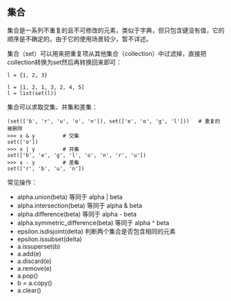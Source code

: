 ## 集合

集合是一系列不重复的且不可修改的元素，类似于字典，但只包含键没有值，它的顺序是不确定的。由于它的使用场景较少，暂不详述。

集合（set）可以用来把重复项从其他集合（collection）中过滤掉，直接把collection转换为set然后再转换回来即可：

```
l = {1, 2, 3}

l = [1, 2, 1, 3, 2, 4, 5]
l = list(set(l))
```

集合可以求取交集、并集和差集：

```
(set(['b', 'r', 'u', 'o', 'n']), set(['e', 'o', 'g', 'l']))   # 重复的被删除
>>> x & y         # 交集
set(['o'])
>>> x | y         # 并集
set(['b', 'e', 'g', 'l', 'o', 'n', 'r', 'u'])
>>> x - y         # 差集
set(['r', 'b', 'u', 'n'])
```

常见操作：

- alpha.union(beta) 等同于 alpha | beta
- alpha.intersection(beta) 等同于 alpha & beta
- alpha.difference(beta) 等同于 alpha - beta
- alpha.symmetric_difference(beta) 等同于 alpha ^ beta
- epsilon.isdisjoint(delta) 判断两个集合是否包含相同的元素
- epsilon.issubset(delta)
- a.issuperset(b)
- a.add(e)
- a.discard(e)
- a.remove(e)
- a.pop()
- b = a.copy()
- a.clear()

